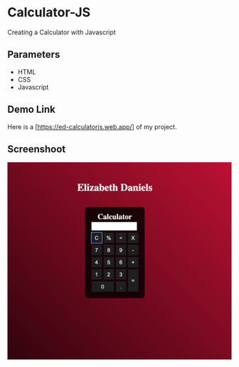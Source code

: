 # Calculator-JS
Creating a Calculator with Javascript

## Parameters
- HTML 
- CSS
- Javascript

## Demo Link
Here is a [https://ed-calculatorjs.web.app/] of my project.

## Screenshoot
![Screenshoot of the project](https://github.com/elydaniels/Calculator-JS/blob/06009790b6e3ee76c308cca63d007f955dbe9c0b/Screen%20Shot%202022-07-26%20at%205.41.47%20PM.png)


